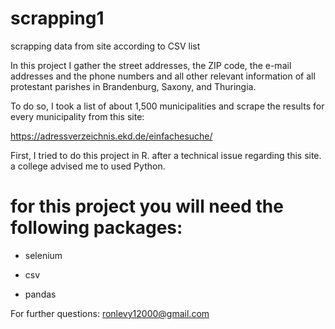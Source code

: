 # scrapping1

scrapping data from site according to CSV list

In this project I gather the street addresses, the ZIP code, the e-mail addresses and the phone numbers and all other relevant information of all protestant parishes in Brandenburg, Saxony, and Thuringia.

To do so, I took a list of about 1,500 municipalities and scrape the results for every municipality from this site:

https://adressverzeichnis.ekd.de/einfachesuche/



First, I tried to do this project in R. after a technical issue regarding this site. a college advised me to used Python.



# for this project you will need the following packages:

 - selenium

 - csv

 - pandas

 

 For further questions: ronlevy12000@gmail.com

